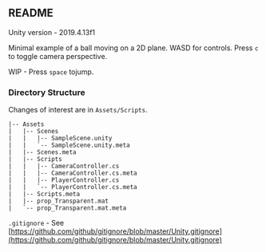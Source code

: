 ## README

Unity version - 2019.4.13f1

Minimal example of a ball moving on a 2D plane. WASD for controls. Press `c` to toggle camera perspective.

WIP - Press `space` tojump.

### Directory Structure

Changes of interest are in `Assets/Scripts`.

```
|-- Assets
|   |-- Scenes
|   |   |-- SampleScene.unity
|   |   `-- SampleScene.unity.meta
|   |-- Scenes.meta
|   |-- Scripts
|   |   |-- CameraController.cs
|   |   |-- CameraController.cs.meta
|   |   |-- PlayerController.cs
|   |   `-- PlayerController.cs.meta
|   |-- Scripts.meta
|   |-- prop_Transparent.mat
|   `-- prop_Transparent.mat.meta

```

`.gitignore` - See [https://github.com/github/gitignore/blob/master/Unity.gitignore](https://github.com/github/gitignore/blob/master/Unity.gitignore)
